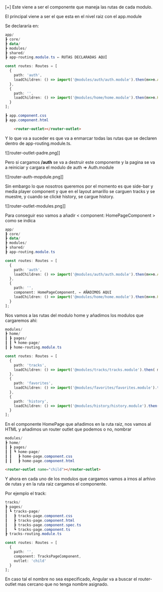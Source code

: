[+] Este viene a ser el componente que maneja las rutas de cada modulo.

El principal viene a ser el que esta en el nivel raiz con el app.module

Se declararía en:

```powershell
app/
┣ core/
┣ data/
┣ modules/
┣ shared/
┣ app-routing.module.ts ⇐ RUTAS DECLARADAS AQUÍ
```

```ts
const routes: Routes = [
  {
	path: 'auth',
	loadChildren: () => import('@modules/auth/auth.module').then(m=>m.AuthModule)
  },
  {
	path: '',
	loadChildren: () => import('@modules/home/home.module').then(m=>m.HomeModule)
  }
];
```

```powershell
┣ app.component.css
┣ app.component.html
```

```html
	<router-outlet></router-outlet>
```

Y lo que va a suceder es que va a enmarcar todas las rutas que se declaren dentro de app-routing.module.ts.

![[router-outlet-padre.png]]

Pero si cargamos **/auth** se va a destruir este componente y la pagina se va a reiniciar y cargara el modulo de auth ⇒ Auth.module

![[router-auth-mopdule.png]]

Sin embargo lo que nosotros queremos por el momento es que side-bar y media player component y que en el layout amarillo se carguen tracks y se muestre, y cuando se clické history, se cargue history.

![[router-outlet-modules.png]]

Para conseguir eso vamos a añadir  < component: HomePageComponent > como se indica
```powershell
app/
┣ core/
┣ data/
┣ modules/
┣ shared/
┣ app-routing.module.ts 
```

```ts hl:8
const routes: Routes = [
  {
	path: 'auth',
	loadChildren: () => import('@modules/auth/auth.module').then(m=>m.AuthModule)
  },
  {
	path: '',
	component: HomePageComponent, ⇐ AÑADIMOS AQUI
	loadChildren: () => import('@modules/home/home.module').then(m=>m.HomeModule)
  }
];
```

Nos  vamos a las rutas del modulo home y añadimos los modulos que cargaremos ahí:

```powershell
modules/
┣ home/
┃ ┣ pages/
┃ ┃ ┗ home-page/
┃ ┣ home-routing.module.ts
```

```ts
const routes: Routes = [
  {
	path: 'tracks',
	loadChildren: () => import('@modules/tracks/tracks.module').then( m => m.TracksModule)
  },
  {
	path: 'favorites',
	loadChildren: () => import('@modules/favorites/favorites.module').then( m => m.FavoritesModule)
  },
  {
	path: 'history',
	loadChildren: () => import('@modules/history/history.module').then( m => m.HistoryModule)
  }
];
```

En el componente HomePage que añadimos en la ruta raiz, nos vamos al HTML y añadimos un router outlet que podemos o no, nombrar

```powershell
modules/
┣ home/
┃ ┣ pages/
┃ ┃ ┗ home-page/
┃ ┃   ┣ home-page.component.css
┃ ┃   ┣ home-page.component.html
```

```html
<router-outlet name="child"></router-outlet>
```


Y ahora en cada uno de los modulos que cargamos vamos a irnos al arhivo de rutas y en la ruta raiz cargamos el componente.

Por ejemplo el track:

```powershell
tracks/
┣ pages/
┃ ┗ tracks-page/
┃   ┣ tracks-page.component.css
┃   ┣ tracks-page.component.html
┃   ┣ tracks-page.component.spec.ts
┃   ┗ tracks-page.component.ts
┣ tracks-routing.module.ts
```

```ts
const routes: Routes = [
  {
	path: '',
	component: TracksPageComponent,
	outlet: 'child'
  }
];
```

En caso tal el nombre no sea especificado, Angular va a buscar el router-outlet mas cercano que no tenga nombre asignado.

